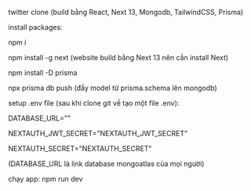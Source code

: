twitter clone (build bằng React, Next 13, Mongodb, TailwindCSS, Prisma)

install packages:

npm i

npm install -g next (website build bằng Next 13 nên cần install Next)

npm install -D prisma 

npx prisma db push (đẩy model từ prisma.schema lên mongodb)

setup .env file (sau khi clone git về tạo một file .env):

DATABASE_URL=""

NEXTAUTH_JWT_SECRET="NEXTAUTH_JWT_SECRET"

NEXTAUTH_SECRET="NEXTAUTH_SECRET"

(DATABASE_URL là link database mongoatlas của mọi người)


chạy app: npm run dev


